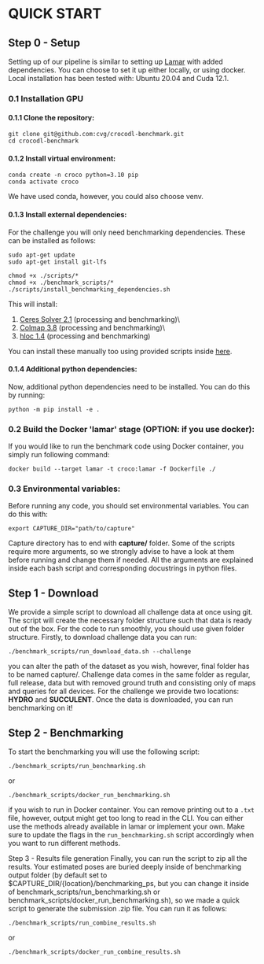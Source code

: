 # QUICK START

## Step 0 - Setup
Setting up of our pipeline is similar to setting up [Lamar](https://lamar.ethz.ch/) with added dependencies. You can choose to set it up either locally, or using docker. Local installation has been tested with: Ubuntu 20.04 and Cuda 12.1.

### 0.1 Installation GPU

#### 0.1.1 Clone the repository:

```
git clone git@github.com:cvg/crocodl-benchmark.git
cd crocodl-benchmark
```

#### 0.1.2 Install virtual environment:

```
conda create -n croco python=3.10 pip
conda activate croco
```

We have used conda, however, you could also choose venv.

#### 0.1.3 Install external dependencies:

For the challenge you will only need benchmarking dependencies. These can be installed as follows:

```
sudo apt-get update
sudo apt-get install git-lfs
```

```
chmod +x ./scripts/*
chmod +x ./benchmark_scripts/*
./scripts/install_benchmarking_dependencies.sh
```

This will install:

1. [Ceres Solver 2.1](https://ceres-solver.googlesource.com/ceres-solver/+/refs/tags/2.1.0) (processing and benchmarking)\
2. [Colmap 3.8](https://colmap.github.io/install.html) (processing and benchmarking)\
3. [hloc 1.4](https://github.com/PetarLukovic/Hierarchical-Localization) (processing and benchmarking)

You can install these manually too using provided scripts inside [here](https://github.com/cvg/crocodl-benchmark/tree/main/scripts).

#### 0.1.4 Additional python dependencies:
Now, additional python dependencies need to be installed. You can do this by running:

```
python -m pip install -e .
```

### 0.2 Build the Docker 'lamar' stage (OPTION: if you use docker):
If you would like to run the benchmark code using Docker container, you simply run following command:

```
docker build --target lamar -t croco:lamar -f Dockerfile ./
```

### 0.3 Environmental variables:
Before running any code, you should set environmental variables. You can do this with:

```
export CAPTURE_DIR="path/to/capture"
```

Capture directory has to end with **capture/** folder. Some of the scripts require more arguments, so we strongly advise to have a look at them before running and change them if needed. All the arguments are explained inside each bash script and corresponding docustrings in python files.

## Step 1 - Download
We provide a simple script to download all challenge data at once using git. The script will create the necessary folder structure such that data is ready out of the box. For the code to run smoothly, you should use given folder structure. Firstly, to download challenge data you can run:

```
./benchmark_scripts/run_download_data.sh --challenge
```

you can alter the path of the dataset as you wish, however, final folder has to be named capture/. Challenge data comes in the same folder as regular, full release, data but with removed ground truth and consisting only of maps and queries for all devices. For the challenge we provide two locations: **HYDRO** and **SUCCULENT**. Once the data is downloaded, you can run benchmarking on it!

## Step 2 - Benchmarking
To start the benchmarking you will use the following script:

```
./benchmark_scripts/run_benchmarking.sh
```

or

```
./benchmark_scripts/docker_run_benchmarking.sh
```

if you wish to run in Docker container. You can remove printing out to a `.txt` file, however, output might get too long to read in the CLI. You can either use the methods already available in lamar or implement your own. Make sure to update the flags in the `run_benchmarking.sh` script accordingly when you want to run different methods.

Step 3 - Results file generation
Finally, you can run the script to zip all the results. Your estimated poses are buried deeply inside of benchmarking output folder (by default set to $CAPTURE_DIR/{location}/benchmarking_ps, but you can change it inside of benchmark_scripts/run_benchmarking.sh or benchmark_scripts/docker_run_benchmarking.sh), so we made a quick script to generate the submission .zip file. You can run it as follows:

```
./benchmark_scripts/run_combine_results.sh
```
or

```
./benchmark_scripts/docker_run_combine_results.sh
```
